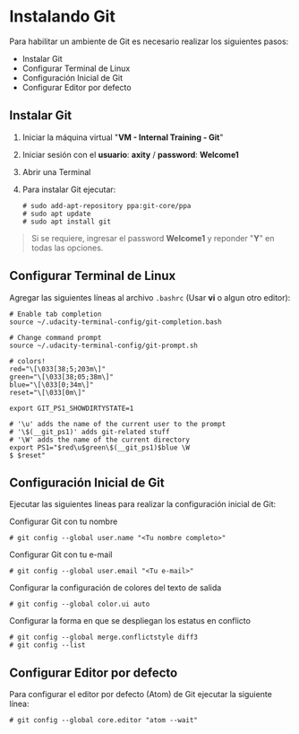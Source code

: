 # Instalando Git
Para habilitar un ambiente de Git es necesario realizar los siguientes pasos:

 - Instalar Git
 - Configurar Terminal de Linux
 - Configuración Inicial de Git
 - Configurar Editor por defecto

## Instalar Git
 1. Iniciar la máquina virtual "**VM - Internal Training - Git**"
 2. Iniciar sesión con el **usuario**: **axity** / **password**: **Welcome1**
 3. Abrir una Terminal
 4. Para instalar Git ejecutar:

        # sudo add-apt-repository ppa:git-core/ppa
        # sudo apt update
        # sudo apt install git
    

> Si se requiere, ingresar el password **Welcome1** y reponder "**Y**" en todas las opciones.

## Configurar Terminal de Linux

Agregar las siguientes líneas al archivo `.bashrc` (Usar **vi** o algun otro editor):

```
# Enable tab completion
source ~/.udacity-terminal-config/git-completion.bash

# Change command prompt
source ~/.udacity-terminal-config/git-prompt.sh

# colors!
red="\[\033[38;5;203m\]"
green="\[\033[38;05;38m\]"
blue="\[\033[0;34m\]"
reset="\[\033[0m\]"

export GIT_PS1_SHOWDIRTYSTATE=1

# '\u' adds the name of the current user to the prompt
# '\$(__git_ps1)' adds git-related stuff
# '\W' adds the name of the current directory
export PS1="$red\u$green\$(__git_ps1)$blue \W
$ $reset"
```

## Configuración Inicial de Git

Ejecutar las siguientes lineas para realizar la configuración inicial de Git:

Configurar Git con tu nombre

    # git config --global user.name "<Tu nombre completo>"

Configurar Git con tu e-mail

    # git config --global user.email "<Tu e-mail>"

Configurar la configuración de colores del texto de salida

    # git config --global color.ui auto

Configurar la forma en que se despliegan los estatus en conflicto

    # git config --global merge.conflictstyle diff3
    # git config --list

## Configurar Editor por defecto

Para configurar el editor por defecto (Atom) de Git ejecutar la siguiente línea:

    # git config --global core.editor "atom --wait"

<!--stackedit_data:
eyJoaXN0b3J5IjpbMTc3ODk1NTA1MCwxMDQzNDMxMjYxLDEwMT
I4MDU3NDIsMTkzMzU2OTMxMywtNTQ4Mjg0Mzg2LC04NzM4Mjg4
OTgsLTExOTMxNTIyOSwtMTAwNzI4MTA0MywtMzgzOTMwNDUsLT
IxMDExMjYzMDcsNzczOTQxMzA1LDgwNDA2Mzg1NywxODM2MjM3
MDIsOTAzMzAyOTk4LC03MTcyMzY3MTMsLTMwNDEyNjMxOCwxOT
Y4MDcxODM0LC0xOTM4NzI1NjcxLDM1OTY3MzQ2LDczMDk5ODEx
Nl19
-->